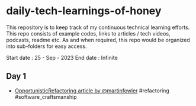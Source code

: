 # daily-tech-learnings-of-honey
This repository is to keep track of my continuous technical learning efforts. This repo consists of example codes, links to articles / tech videos, podcasts, readme etc.
As and when required, this repo would be organized into sub-folders for easy access. 

Start date : 25 - Sep - 2023
End date : Infinite

## Day 1
- [OpportunisticRefactoring article by @martinfowler](https://martinfowler.com/bliki/OpportunisticRefactoring.html)
#refactoring #software_craftsmanship

